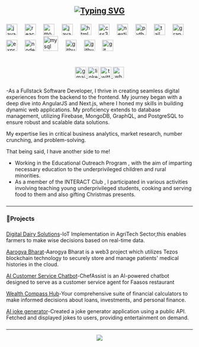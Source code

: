 <h2 align="center"><a href="https://git.io/typing-svg"><img src="https://readme-typing-svg.herokuapp.com?font=Fira+Code&weight=600&size=24&duration=1500&pause=800&color=30ADF7FF&background=FF002D00&center=true&multiline=false&random=false&width=450&height=50&lines=Hi+%F0%9F%91%8B!+I+am+Noel;a+CS+undergrad+from+India;" alt="Typing SVG" /></a></h2>

###

<div align="left">
  <img src="https://cdn.jsdelivr.net/gh/devicons/devicon/icons/javascript/javascript-original.svg" height="30" alt="javascript logo"  />
  <img width="12" />
  <img src="https://cdn.jsdelivr.net/gh/devicons/devicon/icons/react/react-original.svg" height="30" alt="react logo"  />
  <img width="12" />
  <img src="https://cdn.jsdelivr.net/gh/devicons/devicon/icons/mongodb/mongodb-original.svg" height="30" alt="mongodb logo"  />
  <img width="12" />
  <img src="https://skillicons.dev/icons?i=java" height="30" alt="java logo"  />
  <img width="12" />
  <img src="https://cdn.jsdelivr.net/gh/devicons/devicon/icons/html5/html5-original.svg" height="30" alt="html5 logo"  />
  <img width="12" />
  <img src="https://cdn.jsdelivr.net/gh/devicons/devicon/icons/css3/css3-original.svg" height="30" alt="css3 logo"  />
  <img width="12" />
  <img src="https://cdn.jsdelivr.net/gh/devicons/devicon/icons/nextjs/nextjs-original.svg" height="30" alt="nextjs logo"  />
  <img width="12" />
  <img src="https://cdn.jsdelivr.net/gh/devicons/devicon/icons/python/python-original.svg" height="30" alt="python logo"  />
  <img width="12" />
  <img src="https://skillicons.dev/icons?i=tailwind" height="30" alt="tailwindcss logo"  />
   <img width="12" />
  <img src="https://skillicons.dev/icons?i=graphql" height="30" alt="graphql logo"  />
  <img width="12" />
  <img src="https://img.shields.io/badge/Express-000000?logo=express&logoColor=white&style=for-the-badge" height="30" alt="express logo"  />
  <img width="12" />
  <img src="https://skillicons.dev/icons?i=nodejs" height="30" alt="nodejs logo"  />
  <img width="12" />
  <img src="https://cdn.simpleicons.org/mysql/4479A1" height="40" alt="mysql logo"  />
  <img width="12" />
  <img src="https://cdn.jsdelivr.net/gh/devicons/devicon/icons/php/php-original.svg" height="30" alt="github logo"  />
   <img width="12" />
  <img src="https://skillicons.dev/icons?i=github" height="30" alt="github logo"  />
  <img width="12" />
  <img src="https://cdn.jsdelivr.net/gh/devicons/devicon/icons/git/git-original.svg" height="30" alt="git logo"  />
 
  </div>

###

<br clear="both">

<div align="center">
  <a href="mailto:noel.regis04@gmail.com" target="_blank">
    <img src="https://img.shields.io/static/v1?message=EMAIL&logo=gmail&label=&color=D14836&logoColor=white&labelColor=&style=flat" height="30" alt="gmail logo"  />
  </a>
  <a href="https://www.linkedin.com/in/noel-regis-aa07081b1/" target="_blank">
    <img src="https://img.shields.io/static/v1?message=Linkedin&logo=linkedin&label=&color=0077B5&logoColor=white&labelColor=&style=flat" height="30" alt="linkedin logo"  />
  </a>
  <a href="https://x.com/NoelRegis8" target="_blank">
    <img src="https://img.shields.io/static/v1?message=Twitter&logo=twitter&label=&color=1DA1F2&logoColor=white&labelColor=&style=flat" height="30" alt="twitter logo"  />
  </a>
  <a href="https://wa.me/98321609949" target="_blank">
    <img src="https://img.shields.io/static/v1?message=Whatsapp&logo=whatsapp&label=&color=25D366&logoColor=white&labelColor=&style=flat" height="30" alt="whatsapp logo"  />
  </a>
</div>

###

  -As a Fullstack Software Developer, I thrive in creating seamless digital experiences from the backend to the frontend. My journey began with a deep dive into AngularJS and Next.js, where I honed my skills in building dynamic web applications. My proficiency extends to database management, utilizing Firebase, MongoDB, GraphQL, and PostgreSQL to ensure robust and scalable data solutions.
 
 My expertise lies in critical business analytics, market research, number crunching, and problem-solving.

That being said, I have another side to me! 
  - Working in the Educational Outreach Program , with the aim of imparting necessary education to the underprivileged children and rural minorities.
  - As a member of the INTERACT Club , I participated in various activities involving teaching young underprivileged students, cooking and serving food to them and also gifting Christmas presents.
###





###
<hr/>
<h3 align="left">🚀Projects</h3>

###

 <a href='https://dairy-digital-innovations.vercel.app/'>Digital Dairy Solutions</a>-IoT Implementation in AgriTech Sector,this enables farmers to make wise decisions based on real-time data.
 
 <a href='https://aarogya-bharat-gilt.vercel.app/'>Aarogya Bharat</a>-Aarogya Bharat is a web3 project which utilizes Tezos blockchain technology to securely store and manage patients' medical histories in the cloud.
 
 <a href='https://chefassist-ai-chat-3g2e.vercel.app/'>AI Customer Service Chatbot</a>-ChefAssist is an AI-powered chatbot designed to serve as a customer service agent for Faasos restaurant
 
 <a href='https://wealth-compass-hub.vercel.app/'>Wealth Compass Hub</a>-Your comprehensive suite of financial calculators to make informed decisions about loans, investments, and personal finance.
 
 <a href='https://ai-joke-portal.vercel.app/'>AI joke generator</a>-Created a joke generator application using a public API. Fetched and displayed jokes to users, providing entertainment on demand.
 
###
<hr/>
<!-- Github Stats --> 
<div align="center">
  <img  src="https://profile-counter.glitch.me/noelregis18/count.svg?"  />
</div>

###

